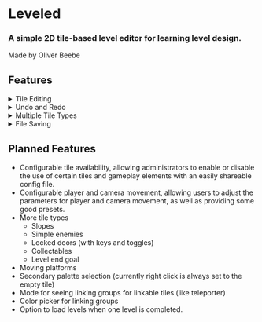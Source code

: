 # Leveled
### A simple 2D tile-based level editor for learning level design.
Made by Oliver Beebe

## Features
<details>
  <summary>Tile Editing</summary>
  
  - Brush
  - Eraser
  - Rectangle brush
  - Tile picker
  - Tile selection and movement
  - Camera mover
  - Center camera on level
</details>

<details>
  <summary>Undo and Redo</summary>

  - Revert changes
  - Revert reversions
  - View the active level changelog
</details>

<details>
  <summary>Multiple Tile Types</summary>

  - Ground (grassy dirt, stone, etc.)
  - Hazard (Water)
  - Player
  - Checkpoints
  - Linkable teleporters
  - Bounce pad
</details>

<details>
  <summary>File Saving</summary>

  - Choose a folder to read/write levels from
  - Levels are saved to JSON
  - Easily swap between levels
  - Easily create new levels
  - Autosave options (periodic, every change, or off)
  - Confirmation for save when closing level
</details>

## Planned Features

- Configurable tile availability, allowing administrators to enable or disable the use of certain tiles and gameplay elements with an easily shareable config file.
- Configurable player and camera movement, allowing users to adjust the parameters for player and camera movement, as well as providing some good presets.
- More tile types
  - Slopes
  - Simple enemies
  - Locked doors (with keys and toggles)
  - Collectables
  - Level end goal
- Moving platforms
- Secondary palette selection (currently right click is always set to the empty tile)
- Mode for seeing linking groups for linkable tiles (like teleporter)
- Color picker for linking groups
- Option to load levels when one level is completed.
